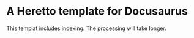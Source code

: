 # A Heretto template for Docusaurus

This templat includes indexing. The processing will take longer.
